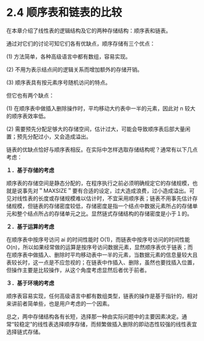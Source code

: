 # 2.4 顺序表和链表的比较

在本章介绍了线性表的逻辑结构及它的两种存储结构：顺序表和链表。

通过对它们的讨论可知它们各有优缺点，顺序存储有三个优点：

(1) 方法简单，各种高级语言中都有数组，容易实现。

(2) 不用为表示结点间的逻辑关系而增加额外的存储开销。

(3) 顺序表具有按元素序号随机访问的特点。

但它也有两个缺点：

(1) 在顺序表中做插入删除操作时，平均移动大约表中一半的元素，因此对 n 较大的顺序表效率低。

(2) 需要预先分配足够大的存储空间，估计过大，可能会导致顺序表后部大量闲置；预先分配过小，又会造成溢出。

链表的优缺点恰好与顺序表相反。在实际中怎样选取存储结构呢？通常有以下几点考虑：

**１．基于存储的考虑**

顺序表的存储空间是静态分配的，在程序执行之前必须明确规定它的存储规模，也就是说事先对＂MAXSIZE＂要有合适的设定，过大造成浪费，过小造成溢出。可见对线性表的长度或存储规模难以估计时，不宜采用顺序表；链表不用事先估计存储规模，但链表的存储密度较低，存储密度是指一个结点中数据元素所占的存储单元和整个结点所占的存储单元之比。显然链式存储结构的存储密度是小于１的。

**２．基于运算的考虑**

在顺序表中按序号访问 ai 的时间性能时 O(1)，而链表中按序号访问的时间性能 O(n)，所以如果经常做的运算是按序号访问数据元素，显然顺序表优于链表；而在顺序表中做插入、删除时平均移动表中一半的元素，当数据元素的信息量较大且表较长时，这一点是不应忽视的；在链表中作插入、删除，虽然也要找插入位置，但操作主要是比较操作，从这个角度考虑显然后者优于前者。

**３．基于环境的考虑**

顺序表容易实现，任何高级语言中都有数组类型，链表的操作是基于指针的，相对来讲前者简单些，也是用户考虑的一个因素。

总之，两中存储结构各有长短，选择那一种由实际问题中的主要因素决定。通常“较稳定”的线性表选择顺序存储，而频繁做插入删除的即动态性较强的线性表宜选择链式存储。